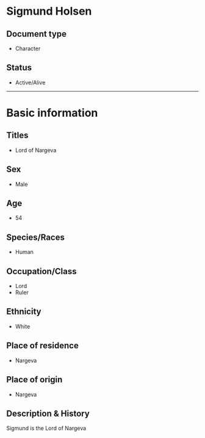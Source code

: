# Sigmund Holsen

## Document type

 - Character

## Status

 - Active/Alive

---

# Basic information

## Titles

 - Lord of Nargeva

## Sex

 - Male

## Age

 - 54

## Species/Races

 - Human

## Occupation/Class

 - Lord
 - Ruler

## Ethnicity

 - White

## Place of residence

 - Nargeva

## Place of origin

 - Nargeva

## Description & History

Sigmund is the Lord of Nargeva
